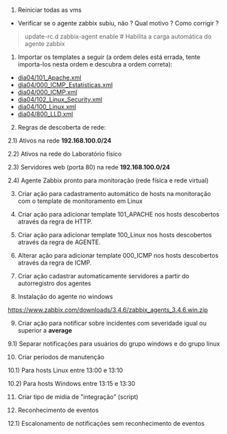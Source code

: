 
1) Reiniciar todas as vms

* Verificar se o agente zabbix subiu, não ? Qual motivo ? Como corrigir ?

> update-rc.d zabbix-agent enable # Habilita a carga automática do agente zabbix

1) Importar os templates a seguir (a ordem deles está errada, tente importa-los nesta ordem e descubra a ordem correta):

* [dia04/101_Apache.xml](dia04/101_Apache.xml)
* [dia04/000_ICMP_Estatisticas.xml](dia04/000_ICMP_Estatisticas.xml)
* [dia04/000_ICMP.xml](dia04/000_ICMP.xml)
* [dia04/102_Linux_Security.xml](dia04/102_Linux_Security.xml)
* [dia04/100_Linux.xml](dia04/100_Linux.xml)
* [dia04/800_LLD.xml](dia04/800_LLD.xml)

2) Regras de descoberta de rede:

2.1) Ativos na rede **192.168.100.0/24**

2.2) Ativos na rede do Laboratório físico

2.3) Servidores web (porta 80) na rede **192.168.100.0/24**

2.4) Agente Zabbix pronto para monitoração (rede física e rede virtual)

3) Criar ação para cadastramento automático de hosts na monitoração com o template de monitoramento em Linux

4) Criar ação para adicionar template 101_APACHE nos hosts descobertos através da regra de HTTP.

5) Criar ação para adicionar template 100_Linux nos hosts descobertos através da regra de AGENTE.

6) Alterar ação para adicionar template 000_ICMP nos hosts descobertos através da regra de ICMP.

7) Criar ação cadastrar automaticamente servidores a partir do autorregistro dos agentes

8) Instalação do agente no windows

https://www.zabbix.com/downloads/3.4.6/zabbix_agents_3.4.6.win.zip

9) Criar ação para notificar sobre incidentes com severidade igual ou superior a **average**

9.1) Separar notificações para usuários do grupo windows e do grupo linux

10) Criar períodos de manutenção

10.1) Para hosts Linux entre 13:00 e 13:10

10.2) Para hosts Windows entre 13:15 e 13:30

11) Criar tipo de midia de "integração" (script)

12) Reconhecimento de eventos

12.1) Escalonamento de notificações sem reconhecimento de eventos




